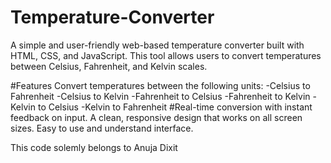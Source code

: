# Temperature-Converter
A simple and user-friendly web-based temperature converter built with HTML, CSS, and JavaScript. This tool allows users to convert temperatures between Celsius, Fahrenheit, and Kelvin scales.

#Features
Convert temperatures between the following units:
-Celsius to Fahrenheit
-Celsius to Kelvin
-Fahrenheit to Celsius
-Fahrenheit to Kelvin
-Kelvin to Celsius
-Kelvin to Fahrenheit
#Real-time conversion with instant feedback on input.
A clean, responsive design that works on all screen sizes.
Easy to use and understand interface.

This code solemly belongs to Anuja Dixit
